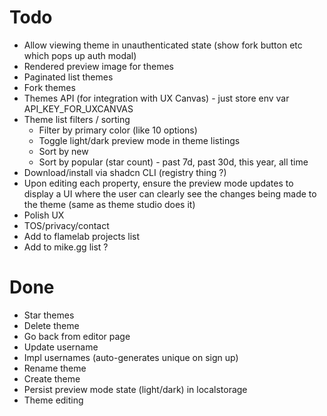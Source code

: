 # Todo
- Allow viewing theme in unauthenticated state (show fork button etc which pops up auth modal)
- Rendered preview image for themes
- Paginated list themes
- Fork themes
- Themes API (for integration with UX Canvas) - just store env var API_KEY_FOR_UXCANVAS
- Theme list filters / sorting
    - Filter by primary color (like 10 options)
    - Toggle light/dark preview mode in theme listings
    - Sort by new
    - Sort by popular (star count) - past 7d, past 30d, this year, all time
- Download/install via shadcn CLI (registry thing ?)
- Upon editing each property, ensure the preview mode updates to display a UI where the user can clearly see the changes being made to the theme (same as theme studio does it)
- Polish UX
- TOS/privacy/contact
- Add to flamelab projects list
- Add to mike.gg list ?

# Done
- Star themes
- Delete theme
- Go back from editor page
- Update username
- Impl usernames (auto-generates unique on sign up)
- Rename theme
- Create theme
- Persist preview mode state (light/dark) in localstorage
- Theme editing